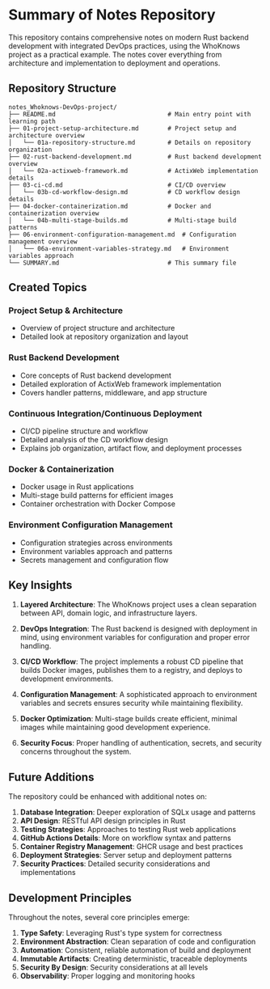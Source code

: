 # Summary of Notes Repository

This repository contains comprehensive notes on modern Rust backend development with integrated DevOps practices, using the WhoKnows project as a practical example. The notes cover everything from architecture and implementation to deployment and operations.

## Repository Structure

```
notes_Whoknows-DevOps-project/
├── README.md                               # Main entry point with learning path
├── 01-project-setup-architecture.md        # Project setup and architecture overview
│   └── 01a-repository-structure.md         # Details on repository organization
├── 02-rust-backend-development.md          # Rust backend development overview
│   └── 02a-actixweb-framework.md           # ActixWeb implementation details
├── 03-ci-cd.md                             # CI/CD overview
│   └── 03b-cd-workflow-design.md           # CD workflow design details
├── 04-docker-containerization.md           # Docker and containerization overview
│   └── 04b-multi-stage-builds.md           # Multi-stage build patterns
├── 06-environment-configuration-management.md  # Configuration management overview
│   └── 06a-environment-variables-strategy.md   # Environment variables approach
└── SUMMARY.md                              # This summary file
```

## Created Topics

### Project Setup & Architecture
- Overview of project structure and architecture
- Detailed look at repository organization and layout

### Rust Backend Development
- Core concepts of Rust backend development
- Detailed exploration of ActixWeb framework implementation
- Covers handler patterns, middleware, and app structure

### Continuous Integration/Continuous Deployment
- CI/CD pipeline structure and workflow
- Detailed analysis of the CD workflow design
- Explains job organization, artifact flow, and deployment processes

### Docker & Containerization
- Docker usage in Rust applications
- Multi-stage build patterns for efficient images
- Container orchestration with Docker Compose

### Environment Configuration Management
- Configuration strategies across environments
- Environment variables approach and patterns
- Secrets management and configuration flow

## Key Insights

1. **Layered Architecture**: The WhoKnows project uses a clean separation between API, domain logic, and infrastructure layers.

2. **DevOps Integration**: The Rust backend is designed with deployment in mind, using environment variables for configuration and proper error handling.

3. **CI/CD Workflow**: The project implements a robust CD pipeline that builds Docker images, publishes them to a registry, and deploys to development environments.

4. **Configuration Management**: A sophisticated approach to environment variables and secrets ensures security while maintaining flexibility.

5. **Docker Optimization**: Multi-stage builds create efficient, minimal images while maintaining good development experience.

6. **Security Focus**: Proper handling of authentication, secrets, and security concerns throughout the system.

## Future Additions

The repository could be enhanced with additional notes on:

1. **Database Integration**: Deeper exploration of SQLx usage and patterns
2. **API Design**: RESTful API design principles in Rust
3. **Testing Strategies**: Approaches to testing Rust web applications
4. **GitHub Actions Details**: More on workflow syntax and patterns
5. **Container Registry Management**: GHCR usage and best practices
6. **Deployment Strategies**: Server setup and deployment patterns
7. **Security Practices**: Detailed security considerations and implementations

## Development Principles

Throughout the notes, several core principles emerge:

1. **Type Safety**: Leveraging Rust's type system for correctness
2. **Environment Abstraction**: Clean separation of code and configuration
3. **Automation**: Consistent, reliable automation of build and deployment
4. **Immutable Artifacts**: Creating deterministic, traceable deployments
5. **Security By Design**: Security considerations at all levels
6. **Observability**: Proper logging and monitoring hooks
